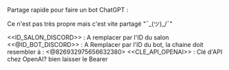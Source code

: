 Partage rapide pour faire un bot ChatGPT :

Ce n'est pas très propre mais c'est vite partagé "¯\_(ツ)_/¯"

<<ID_SALON_DISCORD>>  :  A remplacer par l'ID du salon
<<@ID_BOT_DISCORD>> : A Remplacer par l'ID du bot, la chaine doit resembler à : <@826932975656632380>
<<CLE_API_OPENAI>> : Clé d'API chez OpenAI? bien laisser le Bearer
